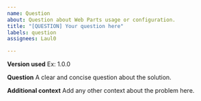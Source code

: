 ```yaml
---
name: Question
about: Question about Web Parts usage or configuration.
title: "[QUESTION] Your question here"
labels: question
assignees: Laul0

---
```


**Version used**
Ex: 1.0.0

**Question**
A clear and concise question about the solution.

**Additional context**
Add any other context about the problem here.
